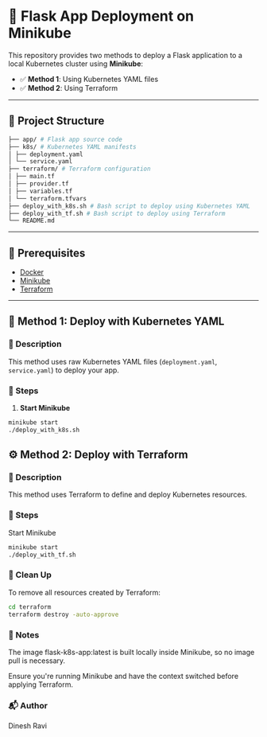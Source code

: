 # 🚀 Flask App Deployment on Minikube

This repository provides two methods to deploy a Flask application to a local Kubernetes cluster using **Minikube**:

- ✅ **Method 1**: Using Kubernetes YAML files
- ✅ **Method 2**: Using Terraform

---

## 📁 Project Structure
```bash
├── app/ # Flask app source code
├── k8s/ # Kubernetes YAML manifests
│ ├── deployment.yaml
│ └── service.yaml
├── terraform/ # Terraform configuration
│ ├── main.tf
│ ├── provider.tf
│ ├── variables.tf
│ └── terraform.tfvars
├── deploy_with_k8s.sh # Bash script to deploy using Kubernetes YAML
├── deploy_with_tf.sh # Bash script to deploy using Terraform
└── README.md
```

---

## 🧰 Prerequisites

- [Docker](https://www.docker.com/)
- [Minikube](https://minikube.sigs.k8s.io/docs/)
- [Terraform](https://developer.hashicorp.com/terraform/downloads)

---

## 🚀 Method 1: Deploy with Kubernetes YAML

### 📜 Description

This method uses raw Kubernetes YAML files (`deployment.yaml`, `service.yaml`) to deploy your app.

### 🔧 Steps

1. **Start Minikube**

```bash
minikube start
./deploy_with_k8s.sh
```

## ⚙️ Method 2: Deploy with Terraform

### 📜 Description

This method uses Terraform to define and deploy Kubernetes resources.

### 🔧 Steps
Start Minikube

```bash
minikube start
./deploy_with_tf.sh
```

### 🧹 Clean Up
To remove all resources created by Terraform:

```bash
cd terraform
terraform destroy -auto-approve
```

### 🧾 Notes
The image flask-k8s-app:latest is built locally inside Minikube, so no image pull is necessary.

Ensure you're running Minikube and have the context switched before applying Terraform.

### 📬 Author
Dinesh Ravi